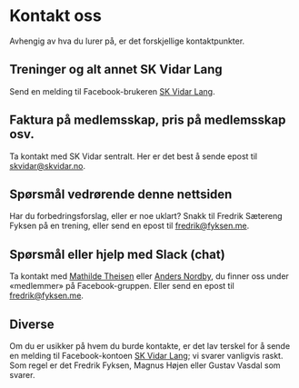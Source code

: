 # Kontakt oss

Avhengig av hva du lurer på, er det forskjellige kontaktpunkter.

## Treninger og alt annet SK Vidar Lang

Send en melding til Facebook-brukeren [SK Vidar Lang](https://www.facebook.com/SKVidarLang).

## Faktura på medlemsskap, pris på medlemsskap osv.

Ta kontakt med SK Vidar sentralt. Her er det best å sende epost til [skvidar@skvidar.no](mailto:skvidar@skvidar.no).

## Spørsmål vedrørende denne nettsiden

Har du forbedringsforslag, eller er noe uklart? Snakk til Fredrik Sætereng Fyksen på en trening, eller send en epost til [fredrik@fyksen.me](mailto:fredrik@fyksen.me).

## Spørsmål eller hjelp med Slack (chat)
Ta kontakt med [Mathilde Theisen](https://www.facebook.com/mathilde.theis1) eller [Anders Nordby](https://www.facebook.com/anordby/), du finner oss under «medlemmer» på Facebook-gruppen. Eller send en epost til [fredrik@fyksen.me](mailto:fredrik@fyksen.me).

## Diverse

Om du er usikker på hvem du burde kontakte, er det lav terskel for å sende en melding til Facebook-kontoen [SK Vidar Lang](https://www.facebook.com/SKVidarLang); vi svarer vanligvis raskt. Som regel er det Fredrik Fyksen, Magnus Højen eller Gustav Vasdal som svarer.
